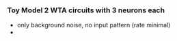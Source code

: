 ### Toy Model 2 WTA circuits with 3 neurons each

* only background noise, no input pattern (rate minimal)
* 